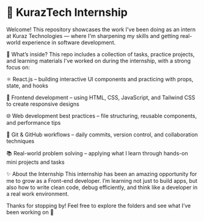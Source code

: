 # 🌱 KurazTech Internship

Welcome!
This repository showcases the work I've been doing as an intern at Kuraz Technologies — where I'm sharpening my skills and getting real-world experience in software development.

💼 What’s inside?
This repo includes a collection of tasks, practice projects, and learning materials I've worked on during the internship, with a strong focus on:

⚛️ React.js – building interactive UI components and practicing with props, state, and hooks

🎨 Frontend development – using HTML, CSS, JavaScript, and Tailwind CSS to create responsive designs

🌐 Web development best practices – file structuring, reusable components, and performance tips

🔄 Git & GitHub workflows – daily commits, version control, and collaboration techniques

📚 Real-world problem solving – applying what I learn through hands-on mini projects and tasks

✨ About the Internship
This internship has been an amazing opportunity for me to grow as a Front-end developer. I’m learning not just to build apps, but also how to write clean code, debug efficiently, and think like a developer in a real work environment.

Thanks for stopping by! Feel free to explore the folders and see what I’ve been working on 🚀